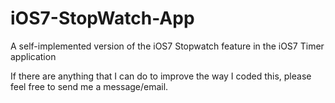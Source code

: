 iOS7-StopWatch-App
==================
A self-implemented version of the iOS7 Stopwatch feature in the iOS7 Timer application


If there are anything that I can do to improve the way I coded this, please feel free to send me a message/email.
